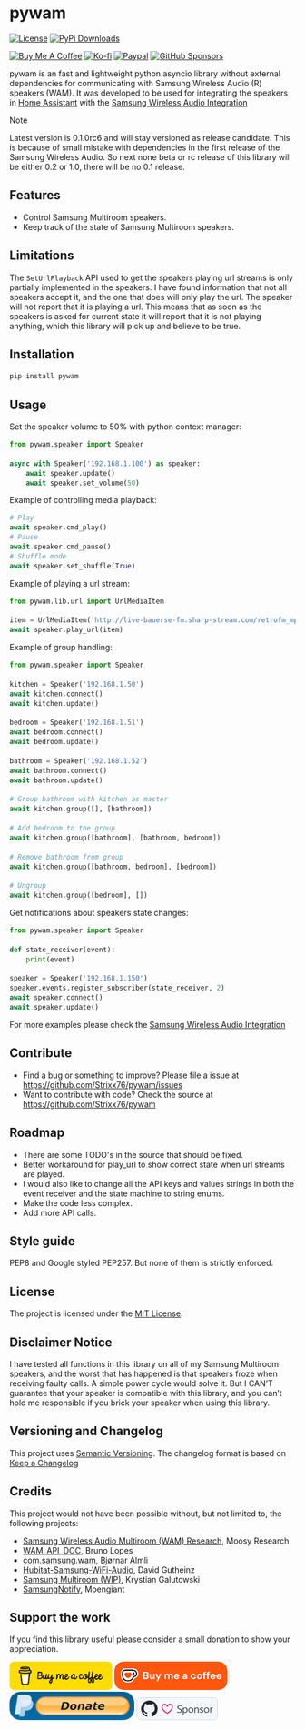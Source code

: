 # pywam

[![License][licensebadge]][licenselink]
[![PyPi Downloads][pypibadge]][pypilink]

[![Buy Me A Coffee][coffeebadge]][coffeelink]
[![Ko-fi][kofibadge]][kofilink]
[![Paypal][paypalbadge]][paypallink]
[![GitHub Sponsors][githubsponsorsbadge]][githubsponsorslink]

pywam is an fast and lightweight python asyncio library without external dependencies for communicating with Samsung Wireless Audio (R) speakers (WAM). It was developed to be used for integrating the speakers in [Home Assistant](https://www.home-assistant.io/) with the [Samsung Wireless Audio Integration](https://github.com/Strixx76/samsungwam)

> [!NOTE]
> Latest version is 0.1.0rc6 and will stay versioned as release candidate. This is because of small mistake with dependencies in the first release of the Samsung Wireless Audio. So next none beta or rc release of this library will be either 0.2 or 1.0, there will be no 0.1 release.

## Features

- Control Samsung Multiroom speakers.
- Keep track of the state of Samsung Multiroom speakers.

## Limitations

The `SetUrlPlayback` API used to get the speakers playing url streams is only partially implemented in the speakers. I have found information that not all speakers accept it, and the one that does will only play the url. The speaker will not report that it is playing a url. This means that as soon as the speakers is asked for current state it will report that it is not playing anything, which this library will pick up and believe to be true.

## Installation

```bash
pip install pywam
```

## Usage

Set the speaker volume to 50% with python context manager:

```python
from pywam.speaker import Speaker

async with Speaker('192.168.1.100') as speaker:
    await speaker.update()
    await speaker.set_volume(50)
```

Example of controlling media playback:

```python
# Play
await speaker.cmd_play()
# Pause
await speaker.cmd_pause()
# Shuffle mode
await speaker.set_shuffle(True)
```

Example of playing a url stream:

```python
from pywam.lib.url import UrlMediaItem

item = UrlMediaItem('http://live-bauerse-fm.sharp-stream.com/retrofm_mp3')
await speaker.play_url(item)
```

Example of group handling:

```python
from pywam.speaker import Speaker

kitchen = Speaker('192.168.1.50')
await kitchen.connect()
await kitchen.update()

bedroom = Speaker('192.168.1.51')
await bedroom.connect()
await bedroom.update()

bathroom = Speaker('192.168.1.52')
await bathroom.connect()
await bathroom.update()

# Group bathroom with kitchen as master
await kitchen.group([], [bathroom])

# Add bedroom to the group
await kitchen.group([bathroom], [bathroom, bedroom])

# Remove bathroom from group
await kitchen.group([bathroom, bedroom], [bedroom])

# Ungroup
await kitchen.group([bedroom], [])
```

Get notifications about speakers state changes:

```python
from pywam.speaker import Speaker

def state_receiver(event):
    print(event)

speaker = Speaker('192.168.1.150')
speaker.events.register_subscriber(state_receiver, 2)
await speaker.connect()
await speaker.update()
```

For more examples please check the [Samsung Wireless Audio Integration](https://github.com/Strixx76/samsungwam)

## Contribute

- Find a bug or something to improve? Please file a issue at https://github.com/Strixx76/pywam/issues
- Want to contribute with code? Check the source at https://github.com/Strixx76/pywam

## Roadmap

- There are some TODO's in the source that should be fixed.
- Better workaround for play_url to show correct state when url streams are played.
- I would also like to change all the API keys and values strings in both the event receiver and the state machine to string enums.
- Make the code less complex.
- Add more API calls.

## Style guide

PEP8 and Google styled PEP257.
But none of them is strictly enforced.

## License

The project is licensed under the [MIT License](https://opensource.org/licenses/MIT).

## Disclaimer Notice

I have tested all functions in this library on all of my Samsung Multiroom speakers, and the worst that has happened is that speakers froze when receiving faulty calls. A simple power cycle would solve it.
But I CAN’T guarantee that your speaker is compatible with this library, and you can’t hold me responsible if you brick your speaker when using this library.

## Versioning and Changelog

This project uses [Semantic Versioning](https://semver.org/spec/v2.0.0.html).
The changelog format is based on [Keep a Changelog](https://keepachangelog.com/en/1.0.0/)

## Credits

This project would not have been possible without, but not limited to, the following projects:

- [Samsung Wireless Audio Multiroom (WAM) Research](https://sites.google.com/view/samsungwirelessaudiomultiroom/other), Moosy Research
- [WAM_API_DOC](https://github.com/bacl/WAM_API_DOC), Bruno Lopes
- [com.samsung.wam](https://github.com/balmli/com.samsung.wam), Bjørnar Almli
- [Hubitat-Samsung-WiFi-Audio](https://github.com/DaveGut/HubitatActive/tree/master/SamsungMultiroom), David Gutheinz
- [Samsung Multiroom (WIP)](https://github.com/krygal/samsung_multiroom), Krystian Galutowski
- [SamsungNotify](https://github.com/moengiant/SamsungNotify), Moengiant

## Support the work

If you find this library useful please consider a small donation to show your appreciation.

[![Buy Me A Coffee][coffeebutton]][coffeelink]
[![Ko-fi][kofibutton]][kofilink]
[![Paypal][paypalbutton]][paypallink]
[![GitHub Sponsors][githubsponsorsbutton]][githubsponsorslink]

[licensebadge]: https://img.shields.io/badge/licens-MIT-41BDF5.svg
[licenselink]: LICENSE.txt
[pypibadge]: https://img.shields.io/pypi/dm/pywam?label=PyPi%20Downloads
[pypilink]: https://pypi.org/project/pywam/
[coffeelink]: https://www.buymeacoffee.com/76strixx
[coffeebadge]: https://img.shields.io/badge/Buy_Me_A_Coffee-Donate-ffdc02?logo=buymeacoffee&logoColor=white
[coffeebutton]: ./.github/assets/coffee.png
[kofilink]: https://ko-fi.com/strixx76
[kofibadge]: https://img.shields.io/badge/Ko--fi-Donate-ff5a16?logo=kofi&logoColor=white
[kofibutton]: ./.github/assets/ko-fi.png
[paypallink]: https://www.paypal.com/donate/?hosted_button_id=XAWX4FG9FJW6Q
[paypalbadge]: https://img.shields.io/badge/Paypal-Donate-0070ba?logo=paypal&logoColor=white
[paypalbutton]: ./.github/assets/paypal.png
[githubsponsorslink]: https://github.com/sponsors/Strixx76
[githubsponsorsbadge]: https://img.shields.io/badge/GitHub_Sponsors-Donate-ea4aaa?logo=github&logoColor=white
[githubsponsorsbutton]: ./.github/assets/github.png
